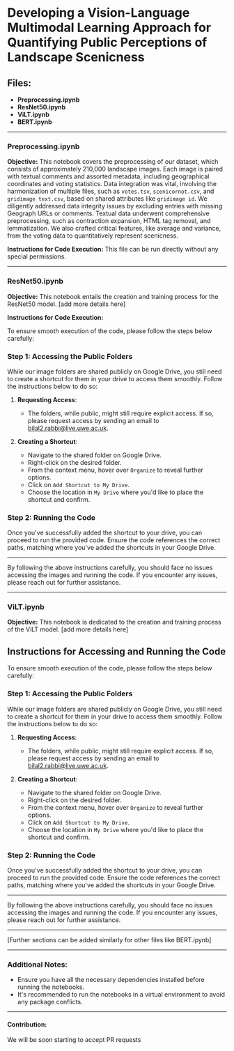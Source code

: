# Developing a Vision-Language Multimodal Learning Approach for Quantifying Public Perceptions of Landscape Scenicness

## Files:

- **Preprocessing.ipynb**
- **ResNet50.ipynb**
- **ViLT.ipynb**
- **BERT.ipynb**

---

### Preprocessing.ipynb

**Objective:** This notebook covers the preprocessing of our dataset, which consists of approximately 210,000 landscape images. Each image is paired with textual comments and assorted metadata, including geographical coordinates and voting statistics. Data integration was vital, involving the harmonization of multiple files, such as `votes.tsv`, `scenicornot.csv`, and `gridimage text.csv`, based on shared attributes like `gridimage id`. We diligently addressed data integrity issues by excluding entries with missing Geograph URLs or comments. Textual data underwent comprehensive preprocessing, such as contraction expansion, HTML tag removal, and lemmatization. We also crafted critical features, like average and variance, from the voting data to quantitatively represent scenicness.

**Instructions for Code Execution:** This file can be run directly without any special permissions.

---

### ResNet50.ipynb

**Objective:** This notebook entails the creation and training process for the ResNet50 model. [add more details here]

**Instructions for Code Execution:**

To ensure smooth execution of the code, please follow the steps below carefully:

### Step 1: Accessing the Public Folders
While our image folders are shared publicly on Google Drive, you still need to create a shortcut for them in your drive to access them smoothly. Follow the instructions below to do so:

1. **Requesting Access**:
    - The folders, while public, might still require explicit access. If so, please request access by sending an email to [bilal2.rabbi@live.uwe.ac.uk](mailto:bilal2.rabbi@live.uwe.ac.uk).

2. **Creating a Shortcut**:
    - Navigate to the shared folder on Google Drive.
    - Right-click on the desired folder.
    - From the context menu, hover over `Organize` to reveal further options.
    - Click on `Add Shortcut to My Drive`.
    - Choose the location in `My Drive` where you'd like to place the shortcut and confirm.

### Step 2: Running the Code

Once you've successfully added the shortcut to your drive, you can proceed to run the provided code. Ensure the code references the correct paths, matching where you've added the shortcuts in your Google Drive.

---

By following the above instructions carefully, you should face no issues accessing the images and running the code. If you encounter any issues, please reach out for further assistance.


---

### ViLT.ipynb

**Objective:** This notebook is dedicated to the creation and training process of the ViLT model. [add more details here]

## Instructions for Accessing and Running the Code

To ensure smooth execution of the code, please follow the steps below carefully:

### Step 1: Accessing the Public Folders
While our image folders are shared publicly on Google Drive, you still need to create a shortcut for them in your drive to access them smoothly. Follow the instructions below to do so:

1. **Requesting Access**:
    - The folders, while public, might still require explicit access. If so, please request access by sending an email to [bilal2.rabbi@live.uwe.ac.uk](mailto:bilal2.rabbi@live.uwe.ac.uk).

2. **Creating a Shortcut**:
    - Navigate to the shared folder on Google Drive.
    - Right-click on the desired folder.
    - From the context menu, hover over `Organize` to reveal further options.
    - Click on `Add Shortcut to My Drive`.
    - Choose the location in `My Drive` where you'd like to place the shortcut and confirm.

### Step 2: Running the Code

Once you've successfully added the shortcut to your drive, you can proceed to run the provided code. Ensure the code references the correct paths, matching where you've added the shortcuts in your Google Drive.

---

By following the above instructions carefully, you should face no issues accessing the images and running the code. If you encounter any issues, please reach out for further assistance.


---

[Further sections can be added similarly for other files like BERT.ipynb]

---

### Additional Notes:

- Ensure you have all the necessary dependencies installed before running the notebooks.
- It's recommended to run the notebooks in a virtual environment to avoid any package conflicts.

---

#### Contribution:

We will be soon starting to accept PR requests

